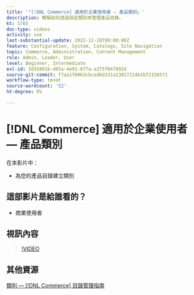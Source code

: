 ```yaml
---
title: '"[!DNL Commerce] 適用於企業使用者 — 產品類別」'
description: 瞭解如何透過設定類別來管理產品目錄。
kt: 5765
doc-type: videos
activity: use
last-substantial-update: 2022-12-28T00:00:00Z
feature: Configuration, System, Catalogs, Site Navigation
topic: Commerce, Administration, Content Management
role: Admin, Leader, User
level: Beginner, Intermediate
exl-id: 3d35891b-d85a-4e91-877a-a375f047892d
source-git-commit: f7aa1f0063cbcad6d331a13817214b1bf2158571
workflow-type: tm+mt
source-wordcount: '52'
ht-degree: 0%

---
```


# [!DNL Commerce] 適用於企業使用者 — 產品類別

在本影片中：

- 為您的產品目錄建立類別

## 這部影片是給誰看的？

- 商業使用者

## 視訊內容

>[!VIDEO](https://video.tv.adobe.com/v/35950?quality=12&learn=on)

## 其他資源

[類別 —  [!DNL Commerce] 目錄管理指南](https://experienceleague.adobe.com/docs/commerce-admin/catalog/categories/categories.html)
